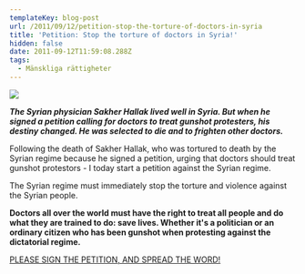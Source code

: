 ```yaml
---
templateKey: blog-post
url: /2011/09/12/petition-stop-the-torture-of-doctors-in-syria
title: 'Petition: Stop the torture of doctors in Syria!'
hidden: false
date: 2011-09-12T11:59:08.288Z
tags:
  - Mänskliga rättigheter
---
```

![](/uploads/hallak_781626c.jpg)

_**The Syrian physician Sakher Hallak lived well in Syria. But when he signed a petition calling for doctors to treat gunshot protesters, his destiny changed. He was selected to die and to frighten other doctors.**_

Following the death of Sakher Hallak, who was tortured to death by the Syrian regime because he signed a petition, urging that doctors should treat gunshot protestors - I today start a petition against the Syrian regime.

The Syrian regime must immediately stop the torture and violence against the Syrian people.

**Doctors all over the world must have the right to treat all people and do what they are trained to do: save lives. Whether it's a politician or an ordinary citizen who has been gunshot when protesting against the dictatorial regime.**

[PLEASE SIGN THE PETITION, AND SPREAD THE WORD!](https://www.change.org/petitions/stop-the-torture-of-doctors-in-syria)
